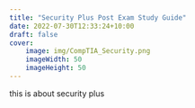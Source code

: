 ```yaml
---
title: "Security Plus Post Exam Study Guide"
date: 2022-07-30T12:33:24+10:00
draft: false
cover:
    image: img/CompTIA_Security.png
    imageWidth: 50
    imageHeight: 50
---
```


this is about security plus
